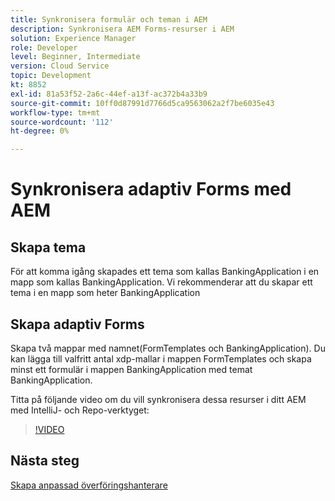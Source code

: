 ```yaml
---
title: Synkronisera formulär och teman i AEM
description: Synkronisera AEM Forms-resurser i AEM
solution: Experience Manager
role: Developer
level: Beginner, Intermediate
version: Cloud Service
topic: Development
kt: 8852
exl-id: 81a53f52-2a6c-44ef-a13f-ac372b4a33b9
source-git-commit: 10ff0d87991d7766d5ca9563062a2f7be6035e43
workflow-type: tm+mt
source-wordcount: '112'
ht-degree: 0%

---
```


# Synkronisera adaptiv Forms med AEM

## Skapa tema

För att komma igång skapades ett tema som kallas BankingApplication i en mapp som kallas BankingApplication. Vi rekommenderar att du skapar ett tema i en mapp som heter BankingApplication

## Skapa adaptiv Forms

Skapa två mappar med namnet(FormTemplates och BankingApplication). Du kan lägga till valfritt antal xdp-mallar i mappen FormTemplates och skapa minst ett formulär i mappen BankingApplication med temat BankingApplication.

Titta på följande video om du vill synkronisera dessa resurser i ditt AEM med IntelliJ- och Repo-verktyget:

>[!VIDEO](https://video.tv.adobe.com/v/336937?quality=12&learn=on)

## Nästa steg

[Skapa anpassad överföringshanterare](./custom-submit-to-servlet.md)
